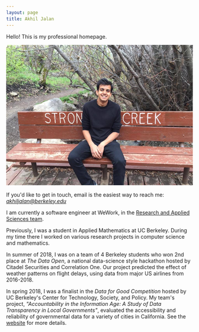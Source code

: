 ```yaml
---
layout: page
title: Akhil Jalan
---
```

Hello! This is my professional homepage. 

![Alt Text](img/akhil-ogden.jpg)

If you'd like to get in touch, email is the easiest way to reach me: *akhiljalan@berkeley.edu*

I am currently a software engineer at WeWork, in the [Research and Applied Sciences team](https://research.wework.com/).

Previously, I was a student in Applied Mathematics at UC Berkeley. During my time there I worked on various research projects in computer science and mathematics. 

In summer of 2018, I was on a team of 4 Berkeley students who won 2nd place at *The Data Open*, a national data-science style hackathon hosted by Citadel Securities and Correlation One. Our project predicted the effect of weather patterns on flight delays, using data from major US airlines from 2016-2018. 

In spring 2018, I was a finalist in the *Data for Good Competition* hosted by UC Berkeley's Center for Technology, Society, and Policy. My team's project, *"Accountability in the Information Age: A Study of Data Transparency in Local Governments"*, evaluated the accessibility and reliability of governmental data for a variety of cities in California. See the [website](https://ctsp.berkeley.edu/data-for-good-projects/) for more details. 
